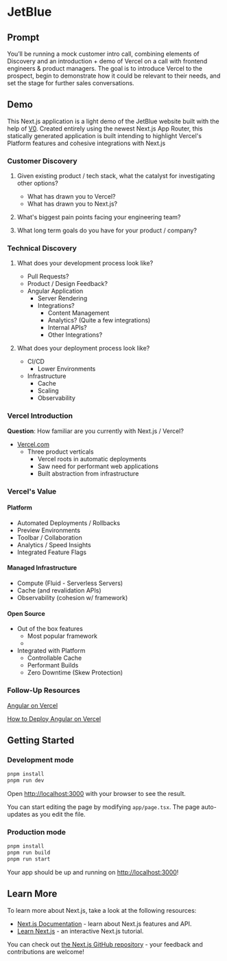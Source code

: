 # JetBlue

## Prompt

You’ll be running a mock customer intro call, combining elements of Discovery and an introduction + demo of Vercel on a
call with frontend engineers & product managers. The goal is to introduce Vercel to the prospect, begin to demonstrate
how it could be relevant to their needs, and set the stage for further sales conversations.

## Demo

This Next.js application is a light demo of the JetBlue website built with the help of [V0](https://v0.dev). 
Created entirely using the newest Next.js App Router, this statically generated application is built intending to
highlight Vercel's Platform features and cohesive integrations with Next.js

### Customer Discovery
1. Given existing product / tech stack, what the catalyst for investigating other options?
    * What has drawn you to Vercel?
    * What has drawn you to Next.js?

2. What's biggest pain points facing your engineering team?

3. What long term goals do you have for your product / company?


### Technical Discovery

1. What does your development process look like?
   * Pull Requests?
   * Product / Design Feedback?
   * Angular Application
     * Server Rendering
     * Integrations?
       * Content Management
       * Analytics? (Quite a few integrations)
       * Internal APIs?
       * Other Integrations?

2. What does your deployment process look like?
    * CI/CD
        * Lower Environments
    * Infrastructure
        * Cache
        * Scaling
        * Observability

### Vercel Introduction
**Question**: How familiar are you currently with Next.js / Vercel?

* [Vercel.com](https://vercel.com/home)
  * Three product verticals
    * Vercel roots in automatic deployments
    * Saw need for performant web applications
    * Built abstraction from infrastructure

### Vercel's Value

#### Platform

* Automated Deployments / Rollbacks
* Preview Environments
* Toolbar / Collaboration
* Analytics / Speed Insights
* Integrated Feature Flags

#### Managed Infrastructure

* Compute (Fluid - Serverless Servers)
* Cache (and revalidation APIs)
* Observability (cohesion w/ framework)

#### Open Source

* Out of the box features
  * Most popular framework
  * 
* Integrated with Platform
    * Controllable Cache
    * Performant Builds
    * Zero Downtime (Skew Protection)


### Follow-Up Resources

[Angular on Vercel](https://vercel.com/solutions/angular)

[How to Deploy Angular on Vercel](https://vercel.com/guides/deploying-angular-with-vercel)

## Getting Started

### Development mode

```bash
pnpm install
pnpm run dev
```

Open [http://localhost:3000](http://localhost:3000) with your browser to see the result.

You can start editing the page by modifying `app/page.tsx`. The page auto-updates as you edit the file.

### Production mode

```bash
pnpm install
pnpm run build
pnpm run start
```

Your app should be up and running on [http://localhost:3000](http://localhost:3000)!

## Learn More

To learn more about Next.js, take a look at the following resources:

- [Next.js Documentation](https://nextjs.org/docs) - learn about Next.js features and API.
- [Learn Next.js](https://nextjs.org/learn) - an interactive Next.js tutorial.

You can check out [the Next.js GitHub repository](https://github.com/vercel/next.js/) - your feedback and contributions
are welcome!

